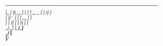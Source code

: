  _____     _ _____ ______ 
|_   _|   (_)  __ \|  ___|
  | | __ _ _| |  \/| |_   
  | |/ _` | | | __ |  _|  
  | | (_| | | |_\ \| |    
  \_/\__,_| |\____/\_|    
         _/ |             
        |__/              
